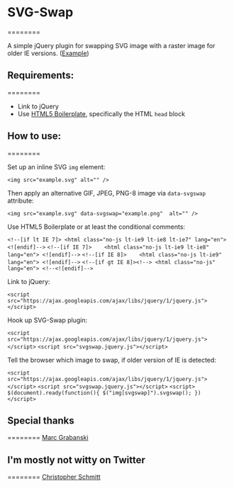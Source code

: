 # SVG-Swap
========

A simple jQuery plugin for swapping SVG image with a raster image for older IE versions. ([Example](http://teleject.github.com/svg-swap/))

## Requirements:
========

* Link to jQuery
* Use [HTML5 Boilerplate](http://html5boilerplate.com/), specifically the HTML `head` block

## How to use:
========

Set up an inline SVG `img` element:

`<img src="example.svg" alt="" />`

Then apply an alternative GIF, JPEG, PNG-8 image via `data-svgswap` attribute:

`<img src="example.svg" data-svgswap="example.png"  alt="" />`

Use HTML5 Boilerplate or at least the conditional comments:

`<!--[if lt IE 7]> <html class="no-js lt-ie9 lt-ie8 lt-ie7" lang="en"> <![endif]-->`
`<!--[if IE 7]>    <html class="no-js lt-ie9 lt-ie8" lang="en"> <![endif]-->`
`<!--[if IE 8]>    <html class="no-js lt-ie9" lang="en"> <![endif]-->`
`<!--[if gt IE 8]><!--> <html class="no-js" lang="en"> <!--<![endif]-->`

Link to jQuery:

`<script src="https://ajax.googleapis.com/ajax/libs/jquery/1/jquery.js"></script>`

Hook up SVG-Swap plugin:

`<script src="https://ajax.googleapis.com/ajax/libs/jquery/1/jquery.js"></script>`
`<script src="svgswap.jquery.js"></script>`

Tell the browser which image to swap, if older version of IE is detected:

`<script src="https://ajax.googleapis.com/ajax/libs/jquery/1/jquery.js"></script>`
`<script src="svgswap.jquery.js"></script>`
`<script>
$(document).ready(function(){
$("img[svgswap]").svgswap();
})
</script>`

## Special thanks
========
 <a href="http://twitter.com/1Marc">Marc Grabanski</a>

## I'm mostly not witty on Twitter
========
<a href="http://twitter.com/teleject">Christopher Schmitt</a>

